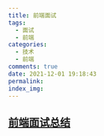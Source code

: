 ```yaml
---
title: 前端面试
tags:
  - 面试
  - 前端
categories:
  - 技术
  - 前端
comments: true
date: 2021-12-01 19:18:43
permalink:
index_img: 
---
```



## [前端面试总结](https://moyuderen.github.io/interview)
